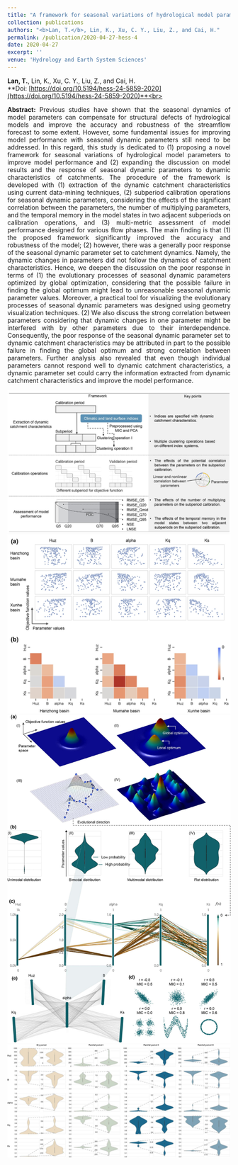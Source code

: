 ```yaml
---
title: "A framework for seasonal variations of hydrological model parameters: impact on model results and response to dynamic catchment characteristics"
collection: publications
authors: "<b>Lan, T.</b>, Lin, K., Xu, C. Y., Liu, Z., and Cai, H."
permalink: /publication/2020-04-27-hess-4
date: 2020-04-27
excerpt: ''
venue: 'Hydrology and Earth System Sciences'
---
```

**Lan, T.**, Lin, K., Xu, C. Y., Liu, Z., and Cai, H.<br>
**Doi: [https://doi.org/10.5194/hess-24-5859-2020](https://doi.org/10.5194/hess-24-5859-2020)**<br>
 <p style="text-align:justify; text-justify:inter-ideograph;">
<b>Abstract:</b> Previous studies have shown that the seasonal dynamics of model parameters can compensate for structural defects of hydrological models and improve the accuracy and robustness of the streamflow forecast to some extent. However, some fundamental issues for improving model performance with seasonal dynamic parameters still need to be addressed. In this regard, this study is dedicated to (1) proposing a novel framework for seasonal variations of hydrological model parameters to improve model performance and (2) expanding the discussion on model results and the response of seasonal dynamic parameters to dynamic characteristics of catchments. The procedure of the framework is developed with (1) extraction of the dynamic catchment characteristics using current data-mining techniques, (2) subperiod calibration operations for seasonal dynamic parameters, considering the effects of the significant correlation between the parameters, the number of multiplying parameters, and the temporal memory in the model states in two adjacent subperiods on calibration operations, and (3) multi-metric assessment of model performance designed for various flow phases. The main finding is that (1) the proposed framework significantly improved the accuracy and robustness of the model; (2) however, there was a generally poor response of the seasonal dynamic parameter set to catchment dynamics. Namely, the dynamic changes in parameters did not follow the dynamics of catchment characteristics. Hence, we deepen the discussion on the poor response in terms of (1) the evolutionary processes of seasonal dynamic parameters optimized by global optimization, considering that the possible failure in finding the global optimum might lead to unreasonable seasonal dynamic parameter values. Moreover, a practical tool for visualizing the evolutionary processes of seasonal dynamic parameters was designed using geometry visualization techniques. (2) We also discuss the strong correlation between parameters considering that dynamic changes in one parameter might be interfered with by other parameters due to their interdependence. Consequently, the poor response of the seasonal dynamic parameter set to dynamic catchment characteristics may be attributed in part to the possible failure in finding the global optimum and strong correlation between parameters. Further analysis also revealed that even though individual parameters cannot respond well to dynamic catchment characteristics, a dynamic parameter set could carry the information extracted from dynamic catchment characteristics and improve the model performance. <br>
</p >
<img src='/images/paper4/4-1.jpg'><img src='/images/paper4/4-2.jpg'><img src='/images/paper4/4-3.jpg'><img src='/images/paper4/4-4.jpg'>
